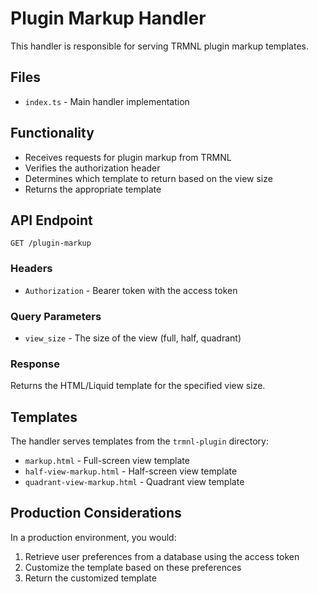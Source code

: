 # Plugin Markup Handler

This handler is responsible for serving TRMNL plugin markup templates.

## Files

- `index.ts` - Main handler implementation

## Functionality

- Receives requests for plugin markup from TRMNL
- Verifies the authorization header
- Determines which template to return based on the view size
- Returns the appropriate template

## API Endpoint

`GET /plugin-markup`

### Headers

- `Authorization` - Bearer token with the access token

### Query Parameters

- `view_size` - The size of the view (full, half, quadrant)

### Response

Returns the HTML/Liquid template for the specified view size.

## Templates

The handler serves templates from the `trmnl-plugin` directory:

- `markup.html` - Full-screen view template
- `half-view-markup.html` - Half-screen view template
- `quadrant-view-markup.html` - Quadrant view template

## Production Considerations

In a production environment, you would:

1. Retrieve user preferences from a database using the access token
2. Customize the template based on these preferences
3. Return the customized template
